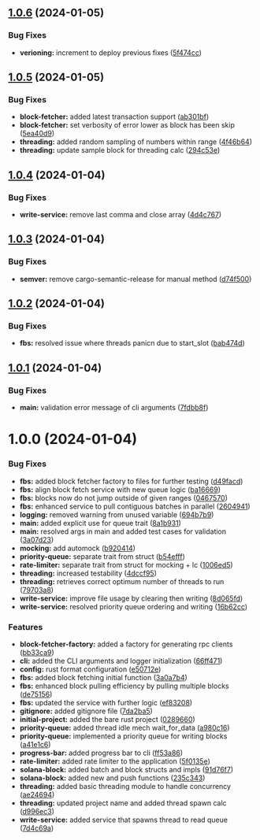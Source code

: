 ## [1.0.6](https://github.com/Jamesmallon1/solana-block-cacher/compare/v1.0.5...v1.0.6) (2024-01-05)


### Bug Fixes

* **verioning:** increment to deploy previous fixes ([5f474cc](https://github.com/Jamesmallon1/solana-block-cacher/commit/5f474ccea9de61857486de0d05c4ebd44d9eaecb))

## [1.0.5](https://github.com/Jamesmallon1/solana-block-cacher/compare/v1.0.4...v1.0.5) (2024-01-05)


### Bug Fixes

* **block-fetcher:** added latest transaction support ([ab301bf](https://github.com/Jamesmallon1/solana-block-cacher/commit/ab301bf951065714c6395cc2dcc52631b401d40e))
* **block-fetcher:** set verbosity of error lower as block has been skip ([5ea40d9](https://github.com/Jamesmallon1/solana-block-cacher/commit/5ea40d98fc7e4d045b5320f25dfb38736b5026be))
* **threading:** added random sampling of numbers within range ([4f46b64](https://github.com/Jamesmallon1/solana-block-cacher/commit/4f46b64bdd035b93f83f098f4c791ac0546b3147))
* **threading:** update sample block for threading calc ([294c53e](https://github.com/Jamesmallon1/solana-block-cacher/commit/294c53e16b471d2edf7aec9a68c28a60a3391280))

## [1.0.4](https://github.com/Jamesmallon1/solana-block-cacher/compare/v1.0.3...v1.0.4) (2024-01-04)


### Bug Fixes

* **write-service:** remove last comma and close array ([4d4c767](https://github.com/Jamesmallon1/solana-block-cacher/commit/4d4c7676cfed894228f4be5c2083ef423114b3ec))

## [1.0.3](https://github.com/Jamesmallon1/solana-block-cacher/compare/v1.0.2...v1.0.3) (2024-01-04)


### Bug Fixes

* **semver:** remove cargo-semantic-release for manual method ([d74f500](https://github.com/Jamesmallon1/solana-block-cacher/commit/d74f5001db8b4e0c68c5846ef396e20d4a0ec773))

## [1.0.2](https://github.com/Jamesmallon1/solana-block-cacher/compare/v1.0.1...v1.0.2) (2024-01-04)


### Bug Fixes

* **fbs:** resolved issue where threads panicn due to start_slot ([bab474d](https://github.com/Jamesmallon1/solana-block-cacher/commit/bab474dc2bb6d2aedc73aba45a0951d4edda61e7))

## [1.0.1](https://github.com/Jamesmallon1/solana-block-cacher/compare/v1.0.0...v1.0.1) (2024-01-04)


### Bug Fixes

* **main:** validation error message of cli arguments ([7fdbb8f](https://github.com/Jamesmallon1/solana-block-cacher/commit/7fdbb8f29f6298e8138e5f7abc62dfe890c02ec9))

# 1.0.0 (2024-01-04)


### Bug Fixes

* **fbs:** added block fetcher factory to files for further testing ([d49facd](https://github.com/Jamesmallon1/solana-block-cacher/commit/d49facd12a7fa39b3eaf7a5bb15bf56455784838))
* **fbs:** align block fetch service with new queue logic ([ba16669](https://github.com/Jamesmallon1/solana-block-cacher/commit/ba16669d0def3065ca9c5b72d44bab09af733f35))
* **fbs:** blocks now do not jump outside of given ranges ([0467570](https://github.com/Jamesmallon1/solana-block-cacher/commit/0467570fc4ad5f0e644777a4aec96366b77c40ac))
* **fbs:** enhanced service to pull contiguous batches in parallel ([2604941](https://github.com/Jamesmallon1/solana-block-cacher/commit/2604941b89cfe79fb7aceebe84238e770f8ea07e))
* **logging:** removed warning from unused variable ([694b7b9](https://github.com/Jamesmallon1/solana-block-cacher/commit/694b7b96dbbb817b112b872c3f3421fb371e54a6))
* **main:** added explicit use for queue trait ([8a1b931](https://github.com/Jamesmallon1/solana-block-cacher/commit/8a1b9315bd9f0848dd7d56bef4cfa9349e13f8b0))
* **main:** resolved args in main and added test cases for validation ([3a07d23](https://github.com/Jamesmallon1/solana-block-cacher/commit/3a07d23f709d9e4daf769967992ae0d506d7ae45))
* **mocking:** add automock ([b920414](https://github.com/Jamesmallon1/solana-block-cacher/commit/b920414108505ee287e66c5df071308741c7a045))
* **priority-queue:** separate trait from struct ([b54efff](https://github.com/Jamesmallon1/solana-block-cacher/commit/b54efffb922728a62ee81bd41beeb10e2c1aaa27))
* **rate-limiter:** separate trait from struct for mocking + lc ([1006ed5](https://github.com/Jamesmallon1/solana-block-cacher/commit/1006ed57fa712cc5bd572e3555babaaabe29033f))
* **threading:** increased testability ([4dccf95](https://github.com/Jamesmallon1/solana-block-cacher/commit/4dccf9569f9398b0b2ea472a1eb21ef923f3721f))
* **threading:** retrieves correct optimum number of threads to run ([79703a8](https://github.com/Jamesmallon1/solana-block-cacher/commit/79703a8402b4afbaea9ba361750ba06dacf5fc71))
* **write-service:** improve file usage by clearing then writing ([8d065fd](https://github.com/Jamesmallon1/solana-block-cacher/commit/8d065fd6a059b8c2351c0678e92c1c8b3593acc8))
* **write-service:** resolved priority queue ordering and writing ([16b62cc](https://github.com/Jamesmallon1/solana-block-cacher/commit/16b62ccc596cd126c5dcc461bf00e9940f4f14e2))


### Features

* **block-fetcher-factory:** added a factory for generating rpc clients ([bb33ca9](https://github.com/Jamesmallon1/solana-block-cacher/commit/bb33ca91749ba1693749d22d74a5b3abe8e93bcc))
* **cli:** added the CLI arguments and logger initialization ([66ff471](https://github.com/Jamesmallon1/solana-block-cacher/commit/66ff471eeb60733f06bac39d11c781d8b8d01153))
* **config:** rust format configuration ([e50712e](https://github.com/Jamesmallon1/solana-block-cacher/commit/e50712e5e3bd9ccc5651266012a7cdfa03e7badc))
* **fbs:** added block fetching initial function ([3a0a7b4](https://github.com/Jamesmallon1/solana-block-cacher/commit/3a0a7b4e5cd09436842109b405051276489f2520))
* **fbs:** enhanced block pulling efficiency by pulling multiple blocks ([de75156](https://github.com/Jamesmallon1/solana-block-cacher/commit/de7515621006944d689b1b1ee77e040830b8869e))
* **fbs:** updated the service with further logic ([ef83208](https://github.com/Jamesmallon1/solana-block-cacher/commit/ef832087cdc907b3b60ca999ea929b504496f37b))
* **gitignore:** added gitignore file ([7da2ba5](https://github.com/Jamesmallon1/solana-block-cacher/commit/7da2ba5250bf97e57a8b502f581d79a0eb302c9e))
* **initial-project:** added the bare rust project ([0289660](https://github.com/Jamesmallon1/solana-block-cacher/commit/02896603a32413a5ae046b3fd2769a7e5f703985))
* **priority-queue:** added thread idle mech wait_for_data ([a980c16](https://github.com/Jamesmallon1/solana-block-cacher/commit/a980c1657afca4b5122d93c7280a4ba715599c56))
* **priority-queue:** implemented a priority queue for writing blocks ([a41e1c6](https://github.com/Jamesmallon1/solana-block-cacher/commit/a41e1c6204d03de9542e97b8620ca26cee1e57a2))
* **progress-bar:** added progress bar to cli ([ff53a86](https://github.com/Jamesmallon1/solana-block-cacher/commit/ff53a8604e4541228473b2ee3c399e10f9541286))
* **rate-limiter:** added rate limiter to the application ([5f0135e](https://github.com/Jamesmallon1/solana-block-cacher/commit/5f0135e884c9c880eba50980b3b99097cfde9690))
* **solana-block:** added batch and block structs and impls ([91d76f7](https://github.com/Jamesmallon1/solana-block-cacher/commit/91d76f7a0ec5d902368ce8802c1e8130db088483))
* **solana-block:** added new and push functions ([235c343](https://github.com/Jamesmallon1/solana-block-cacher/commit/235c34326e62b5b038135b5123eb0a986e000c32))
* **threading:** added basic threading module to handle concurrency ([ae24694](https://github.com/Jamesmallon1/solana-block-cacher/commit/ae24694fb1a571b6657c88682ff2388bbd3c8c0a))
* **threading:** updated project name and added thread spawn calc ([d996ec3](https://github.com/Jamesmallon1/solana-block-cacher/commit/d996ec31df2262c84172ae85117fcc45ed1e121d))
* **write-service:** added service that spawns thread to read queue ([7d4c69a](https://github.com/Jamesmallon1/solana-block-cacher/commit/7d4c69a2c07da94c4d7a9cb229548cd6369c0a04))
